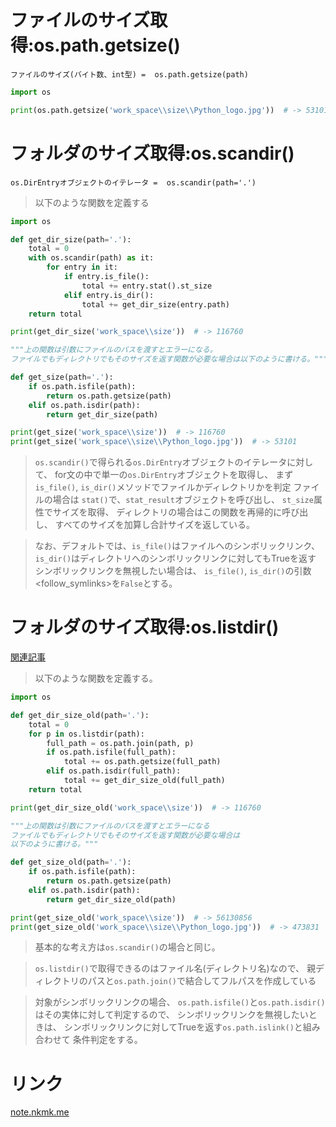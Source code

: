 # ファイルのサイズ取得:os.path.getsize()

`ファイルのサイズ(バイト数、int型) = 
os.path.getsize(path)`

```python
import os

print(os.path.getsize('work_space\\size\\Python_logo.jpg'))  # -> 53101
```

# フォルダのサイズ取得:os.scandir()

`os.DirEntryオブジェクトのイテレータ = 
os.scandir(path='.')`

> 以下のような関数を定義する

```python
import os

def get_dir_size(path='.'):
    total = 0
    with os.scandir(path) as it:
        for entry in it:
            if entry.is_file():
                total += entry.stat().st_size
            elif entry.is_dir():
                total += get_dir_size(entry.path)
    return total

print(get_dir_size('work_space\\size'))  # -> 116760

"""上の関数は引数にファイルのパスを渡すとエラーになる。
ファイルでもディレクトリでもそのサイズを返す関数が必要な場合は以下のように書ける。"""

def get_size(path='.'):
    if os.path.isfile(path):
        return os.path.getsize(path)
    elif os.path.isdir(path):
        return get_dir_size(path)

print(get_size('work_space\\size'))  # -> 116760
print(get_size('work_space\\size\\Python_logo.jpg'))  # -> 53101
```

> `os.scandir()`で得られる`os.DirEntry`オブジェクトのイテレータに対して、
  for文の中で単一の`os.DirEntry`オブジェクトを取得し、
  まず`is_file()`, `is_dir()`メソッドでファイルかディレクトリかを判定
> ファイルの場合は
  `stat()`で、`stat_result`オブジェクトを呼び出し、
  `st_size`属性でサイズを取得、
  ディレクトリの場合はこの関数を再帰的に呼び出し、
  すべてのサイズを加算し合計サイズを返している。

> なお、デフォルトでは、`is_file()`はファイルへのシンボリックリンク、
  `is_dir()`はディレクトリへのシンボリックリンクに対してもTrueを返す
> シンボリックリンクを無視したい場合は、
  `is_file()`, `is_dir()`の引数<follow_symlinks>を`False`とする。

# フォルダのサイズ取得:os.listdir()

[関連記事](../4.%20パス(ファイル名・フォルダ名)の処理/ファイル・フォルダの一覧を取得.md)

> 以下のような関数を定義する。

```python
import os

def get_dir_size_old(path='.'):
    total = 0
    for p in os.listdir(path):
        full_path = os.path.join(path, p)
        if os.path.isfile(full_path):
            total += os.path.getsize(full_path)
        elif os.path.isdir(full_path):
            total += get_dir_size_old(full_path)
    return total

print(get_dir_size_old('work_space\\size'))  # -> 116760

"""上の関数は引数にファイルのパスを渡すとエラーになる
ファイルでもディレクトリでもそのサイズを返す関数が必要な場合は
以下のように書ける。"""

def get_size_old(path='.'):
    if os.path.isfile(path):
        return os.path.getsize(path)
    elif os.path.isdir(path):
        return get_dir_size_old(path)

print(get_size_old('work_space\\size'))  # -> 56130856
print(get_size_old('work_space\\size\\Python_logo.jpg'))  # -> 473831
```

> 基本的な考え方は`os.scandir()`の場合と同じ。

> `os.listdir()`で取得できるのはファイル名(ディレクトリ名)なので、
  親ディレクトリのパスと`os.path.join()`で結合してフルパスを作成している

> 対象がシンボリックリンクの場合、
  `os.path.isfile()`と`os.path.isdir()`はその実体に対して判定するので、
  シンボリックリンクを無視したいときは、
  シンボリックリンクに対してTrueを返す`os.path.islink()`と組み合わせて
  条件判定をする。

# リンク

[note.nkmk.me](https://note.nkmk.me/python-os-path-getsize/)
